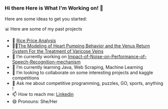 ### Hi there Here is What I'm Working on! 👋


Here are some ideas to get you started:

📊 Here are some of my past projects 
- 🍙 [Rice Price Analysis ](https://drive.google.com/file/d/1_R8D5N9FzIf96APzRsW93vrxSHx5S3Qm/view?usp=sharing)
- 🧑‍⚕️[The Modeling of Heart Pumping Behavior and the Venus Return System For the Treatment of Varicose Veins](https://drive.google.com/file/d/18aA1mhVNUN__k_KUmX39spyLwH6d_kER/view)
- 🔭 I’m currently working on [Impact-of-Noise-on-Performance-of-Speech-Recognition-mechanism](https://github.com/wliang11hua/Impact-of-Noise-on-Performance-of-Speech-Recognition-mechanism)
- 🌱 I’m currently learning Java, Web Scraping, Machine Learning
- 👯 I’m looking to collaborate on some interesting projects and kaggle competitions 
- 💬 Ask me about competitive programming, puzzles, GO, sports, anything !
- 📫 How to reach me: [Linkedin](https://www.linkedin.com/in/wenhua-liang-4922721a4/)
- 😄 Pronouns: She/Her
